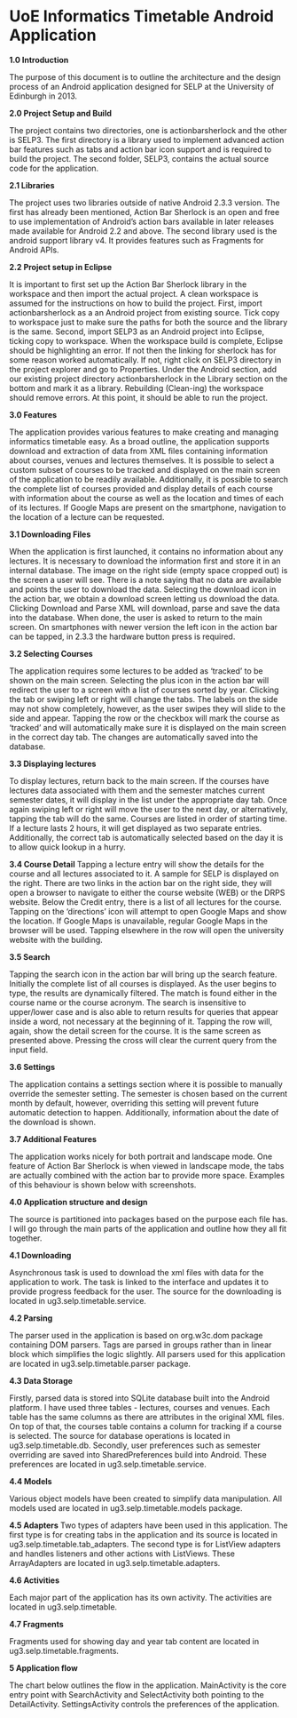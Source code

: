 UoE Informatics Timetable
Android Application
===
**1.0 Introduction**

The purpose of this document is to outline the architecture and the design process of an Android application designed for SELP at the University of Edinburgh in 2013.


**2.0 Project Setup and Build**

The project contains two directories, one is actionbarsherlock and the other is SELP3. The first directory is a library used to implement advanced action bar features such as tabs and action bar icon support and is required to build the project. The second folder, SELP3, contains the actual source code for the application.


**2.1 Libraries**

The project uses two libraries outside of native Android 2.3.3 version. The first has already been mentioned, Action Bar Sherlock is an open and free to use implementation of Android’s action bars available in later releases made available for Android 2.2 and above. The second library used is the android support library v4. It provides features such as Fragments for Android APIs.


**2.2 Project setup in Eclipse**

It is important to first set up the Action Bar Sherlock library in the workspace and then import the actual project. A clean workspace is assumed for the instructions on how to build the project. First, import actionbarsherlock as a an Android project from existing source. Tick copy to workspace just to make sure the paths for both the source and the library is the same. Second, import SELP3 as an Android project into Eclipse, ticking copy to workspace. When the workspace build is complete, Eclipse should be highlighting an error. If not then the linking for sherlock has for some reason worked automatically. If not, right click on SELP3 directory in the project explorer and go to Properties. Under the Android section, add our existing project directory actionbarsherlock in the Library section on the bottom and mark it as a library. Rebuilding (Clean-ing) the workspace should remove errors. At this point, it should be able to run the project.


**3.0 Features**

The application provides various features to make creating and managing informatics timetable easy. As a broad outline, the application supports download and extraction of data from XML files containing information about courses, venues and lectures themselves. It is possible to select a custom subset of courses to be tracked and displayed on the main screen of the application to be readily available. Additionally, it is possible to search the complete list of courses provided and display details of each course with information about the course as well as the location and times of each of its lectures. If Google Maps are present on the smartphone, navigation to the location of a lecture can be requested.


**3.1 Downloading Files**

When the application is first launched, it contains no information about any lectures. It is necessary to download the information first and store it in an internal database. The image on the right side (empty space cropped out) is the screen a user will see. There is a note saying that no data are available and points the user to download the data. Selecting the download icon in the action bar, we obtain a download screen letting us download the data. Clicking Download and Parse XML will download, parse and save the data into the database. When done, the user is asked to return to the main screen. On smartphones with newer version the left icon in the action bar can be tapped, in 2.3.3 the hardware button press is required.


**3.2 Selecting Courses**

The application requires some lectures to be added as ‘tracked’ to be shown on the main screen. Selecting the plus icon in the action bar will redirect the user to a screen with a list of courses sorted by year. Clicking the tab or swiping left or right will change the tabs. The labels on the side may not show completely, however, as the user swipes they will slide to the side and appear. Tapping the row or the checkbox will mark the course as ‘tracked’ and will automatically make sure it is displayed on the main screen in the correct day tab. The changes are automatically saved into the database.


**3.3 Displaying lectures**

To display lectures, return back to the main screen. If the courses have lectures data associated with them and the semester matches current semester dates, it will display in the list under the appropriate day tab. Once again swiping left or right will move the user to the next day, or alternatively, tapping the tab will do the same. Courses are listed in order of starting time. If a lecture lasts 2 hours, it will get displayed as two separate entries. Additionally, the correct tab is automatically selected based on the day it is to allow quick lookup in a hurry.


**3.4 Course Detail**
Tapping a lecture entry will show the details for the course and all lectures associated to it. A sample for SELP is displayed on the right. There are two links in the action bar on the right side, they will open a browser to navigate to either the course website (WEB) or the DRPS website. Below the Credit entry, there is a list of all lectures for the course. Tapping on the ‘directions’ icon will attempt to open Google Maps and show the location. If Google Maps is unavailable, regular Google Maps in the browser will be used. Tapping elsewhere in the row will open the university
website with the building.


**3.5 Search**

Tapping the search icon in the action bar will bring up the search feature. Initially the complete list of all courses is displayed. As the user begins to type, the results are dynamically filtered. The match is found either in the course
name or the course acronym. The search is insensitive to upper/lower case and is also able to return results for queries
that appear inside a word, not necessary at the beginning of it. Tapping the row will, again, show the detail screen for the course. It is the same screen as presented above. Pressing the cross will clear the current query from the input field.


**3.6 Settings**

The application contains a settings section where it is possible to manually override the semester setting. The
semester is chosen based on the current month by default, however, overriding this setting will prevent future automatic
detection to happen. Additionally, information about the date of the download is shown.

**3.7 Additional Features**

The application works nicely for both portrait and landscape mode. One feature of Action Bar Sherlock is when viewed in landscape mode, the tabs are actually combined with the action bar to provide more space. Examples of this behaviour is shown below with screenshots.


**4.0 Application structure and design**

The source is partitioned into packages based on the purpose each file has. I will go through the main parts of the application and outline how they all fit together. 


**4.1 Downloading**

Asynchronous task is used to download the xml files with data for the application to work. The task is linked to the interface and updates it to provide progress feedback for the user. The source for the downloading is located in ug3.selp.timetable.service.


**4.2 Parsing**

The parser used in the application is based on org.w3c.dom package containing DOM parsers. Tags are parsed in groups rather than in linear block which simplifies the logic slightly. All parsers used for this application are located in ug3.selp.timetable.parser package.


**4.3 Data Storage**

Firstly, parsed data is stored into SQLite database built into the Android platform. I have used three tables - lectures, courses and venues. Each table has the same columns as there are attributes in the original XML files. On top of that, the courses table contains a column for tracking if a course is selected. The source for database operations is located in ug3.selp.timetable.db. Secondly, user preferences such as semester overriding are saved into SharedPreferences build into Android. These preferences are located in ug3.selp.timetable.service.


**4.4 Models**

Various object models have been created to simplify data manipulation. All models used are located in ug3.selp.timetable.models package.


**4.5 Adapters**
Two types of adapters have been used in this application. The first type is for creating tabs in the application and its source is located in ug3.selp.timetable.tab_adapters. The second type is for ListView adapters and handles listeners and other actions with ListViews. These ArrayAdapters are located in ug3.selp.timetable.adapters.


**4.6 Activities**

Each major part of the application has its own activity. The activities are located in ug3.selp.timetable.


**4.7 Fragments**

Fragments used for showing day and year tab content are located in ug3.selp.timetable.fragments.


**5 Application flow**

The chart below outlines the flow in the application. MainActivity is the core entry point with SearchActivity and SelectActivity both pointing to the DetailActivity. SettingsActivity controls the preferences of the application.
